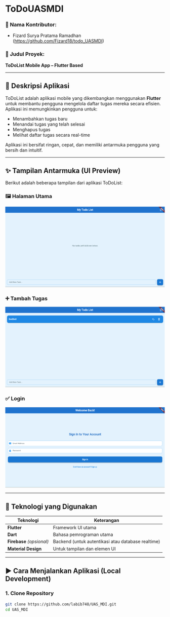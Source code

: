 # ToDoUASMDI

### 👤 Nama Kontributor:
- Fizard Surya Pratama Ramadhan (https://github.com/Fizard18/todo_UASMDI)

### 📌 Judul Proyek:
**ToDoList Mobile App – Flutter Based**

---

## 📱 Deskripsi Aplikasi

ToDoList adalah aplikasi mobile yang dikembangkan menggunakan **Flutter** untuk membantu pengguna mengelola daftar tugas mereka secara efisien. Aplikasi ini memungkinkan pengguna untuk:

- Menambahkan tugas baru
- Menandai tugas yang telah selesai
- Menghapus tugas
- Melihat daftar tugas secara real-time

Aplikasi ini bersifat ringan, cepat, dan memiliki antarmuka pengguna yang bersih dan intuitif.

---

## ✨ Tampilan Antarmuka (UI Preview)

Berikut adalah beberapa tampilan dari aplikasi ToDoList:

### 🖼️ Halaman Utama
![Main Screen](screenshots/home.png)

### ➕ Tambah Tugas
![Add Task](screenshots/add_task.png)

### ✅ Login 
![Completed Task](screenshots/login.png)

---

## 🔧 Teknologi yang Digunakan

| Teknologi         | Keterangan                              |
|-------------------|------------------------------------------|
| **Flutter**       | Framework UI utama                      |
| **Dart**          | Bahasa pemrograman utama                |
| **Firebase** *(opsional)* | Backend (untuk autentikasi atau database realtime) |
| **Material Design**| Untuk tampilan dan elemen UI           |

---

## ▶️ Cara Menjalankan Aplikasi (Local Development)

### 1. **Clone Repository**
```bash
git clone https://github.com/labib748/UAS_MDI.git
cd UAS_MDI
